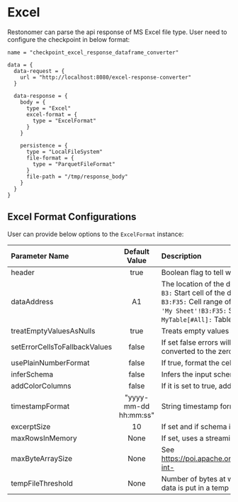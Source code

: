 # Excel

Restonomer can parse the api response of MS Excel file type. User need to configure the checkpoint in below
format:

```hocon
name = "checkpoint_excel_response_dataframe_converter"

data = {
  data-request = {
    url = "http://localhost:8080/excel-response-converter"
  }

  data-response = {
    body = {
      type = "Excel"
      excel-format = {
        type = "ExcelFormat"
      }
    }

    persistence = {
      type = "LocalFileSystem"
      file-format = {
        type = "ParquetFileFormat"
      }
      file-path = "/tmp/response_body"
    }
  }
}
```

## Excel Format Configurations

User can provide below options to the `ExcelFormat` instance:

| Parameter Name                |     Default Value     | Description                                                                                                                                                                                                                                                                                                                                                                                                                            |
|:------------------------------|:---------------------:|:---------------------------------------------------------------------------------------------------------------------------------------------------------------------------------------------------------------------------------------------------------------------------------------------------------------------------------------------------------------------------------------------------------------------------------------|
| header                        |         true          | Boolean flag to tell whether given excel sheet contains header names or not.                                                                                                                                                                                                                                                                                                                                                           |
| dataAddress                   |          A1           | The location of the data to read from. Following address styles are supported: <br/> `B3:` Start cell of the data. Returns all rows below and all columns to the right. <br/> `B3:F35:` Cell range of data. Reading will return only rows and columns in the specified range. <br/> `'My Sheet'!B3:F35:` Same as above, but with a specific sheet. <br/> `MyTable[#All]:` Table of data. Returns all rows and columns in this table.   |
| treatEmptyValuesAsNulls       |         true          | Treats empty values as null                                                                                                                                                                                                                                                                                                                                                                                                            |
| setErrorCellsToFallbackValues |         false         | If set false errors will be converted to null. If true, any ERROR cell values (e.g. #N/A) will be converted to the zero values of the column's data type.                                                                                                                                                                                                                                                                              |
| usePlainNumberFormat          |         false         | If true, format the cells without rounding and scientific notations                                                                                                                                                                                                                                                                                                                                                                    |
| inferSchema                   |         false         | Infers the input schema automatically from data.                                                                                                                                                                                                                                                                                                                                                                                       |
| addColorColumns               |         false         | If it is set to true, adds field with coloured format                                                                                                                                                                                                                                                                                                                                                                                  |
| timestampFormat               | "yyyy-mm-dd hh:mm:ss" | String timestamp format                                                                                                                                                                                                                                                                                                                                                                                                                |
| excerptSize                   |          10           | If set and if schema inferred, number of rows to infer schema from                                                                                                                                                                                                                                                                                                                                                                     |
| maxRowsInMemory               |         None          | If set, uses a streaming reader which can help with big files (will fail if used with xls format files)                                                                                                                                                                                                                                                                                                                                |
| maxByteArraySize              |         None          | See https://poi.apache.org/apidocs/5.0/org/apache/poi/util/IOUtils.html#setByteArrayMaxOverride-int-                                                                                                                                                                                                                                                                                                                                   |
| tempFileThreshold             |         None          | Number of bytes at which a zip entry is regarded as too large for holding in memory and the data is put in a temp file instead                                                                                                                                                                                                                                                                                                         |
